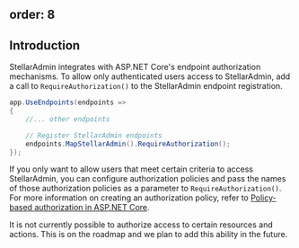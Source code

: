 order: 8
---

## Introduction

StellarAdmin integrates with ASP.NET Core's endpoint authorization mechanisms. To allow only authenticated users access to StellarAdmin, add a call to `RequireAuthorization()` to the StellarAdmin endpoint registration.

```cs
app.UseEndpoints(endpoints =>
{
    //... other endpoints

    // Register StellarAdmin endpoints
    endpoints.MapStellarAdmin().RequireAuthorization();
});
```

If you only want to allow users that meet certain criteria to access StellarAdmin, you can configure authorization policies and pass the names of those authorization policies as a parameter to `RequireAuthorization()`. For more information on creating an authorization policy, refer to [Policy-based authorization in ASP.NET Core](https://docs.microsoft.com/en-us/aspnet/core/security/authorization/policies).

It is not currently possible to authorize access to certain resources and actions. This is on the roadmap and we plan to add this ability in the future.
